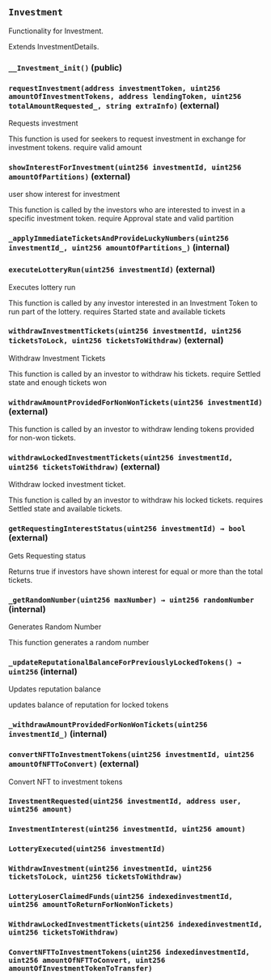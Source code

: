 ## `Investment`

Functionality for Investment.


Extends InvestmentDetails.


### `__Investment_init()` (public)





### `requestInvestment(address investmentToken, uint256 amountOfInvestmentTokens, address lendingToken, uint256 totalAmountRequested_, string extraInfo)` (external)

Requests investment


This function is used for seekers to request investment in exchange for investment tokens.
require valid amount


### `showInterestForInvestment(uint256 investmentId, uint256 amountOfPartitions)` (external)

user show interest for investment


This function is called by the investors who are interested to invest in a specific investment token.
require Approval state and valid partition


### `_applyImmediateTicketsAndProvideLuckyNumbers(uint256 investmentId_, uint256 amountOfPartitions_)` (internal)





### `executeLotteryRun(uint256 investmentId)` (external)

Executes lottery run


This function is called by any investor interested in an Investment Token to run part of the lottery.
requires Started state and available tickets


### `withdrawInvestmentTickets(uint256 investmentId, uint256 ticketsToLock, uint256 ticketsToWithdraw)` (external)

Withdraw Investment Tickets


This function is called by an investor to withdraw his tickets.
require Settled state and enough tickets won


### `withdrawAmountProvidedForNonWonTickets(uint256 investmentId)` (external)



This function is called by an investor to withdraw lending tokens provided for non-won tickets.


### `withdrawLockedInvestmentTickets(uint256 investmentId, uint256 ticketsToWithdraw)` (external)

Withdraw locked investment ticket.


This function is called by an investor to withdraw his locked tickets.
requires Settled state and available tickets.


### `getRequestingInterestStatus(uint256 investmentId) → bool` (external)

Gets Requesting status


Returns true if investors have shown interest for equal or more than the total tickets.


### `_getRandomNumber(uint256 maxNumber) → uint256 randomNumber` (internal)

Generates Random Number


This function generates a random number


### `_updateReputationalBalanceForPreviouslyLockedTokens() → uint256` (internal)

Updates reputation balance


updates balance of reputation for locked tokens


### `_withdrawAmountProvidedForNonWonTickets(uint256 investmentId_)` (internal)





### `convertNFTToInvestmentTokens(uint256 investmentId, uint256 amountOfNFTToConvert)` (external)

Convert NFT to investment tokens





### `InvestmentRequested(uint256 investmentId, address user, uint256 amount)`





### `InvestmentInterest(uint256 investmentId, uint256 amount)`





### `LotteryExecuted(uint256 investmentId)`





### `WithdrawInvestment(uint256 investmentId, uint256 ticketsToLock, uint256 ticketsToWithdraw)`





### `LotteryLoserClaimedFunds(uint256 indexedinvestmentId, uint256 amountToReturnForNonWonTickets)`





### `WithdrawLockedInvestmentTickets(uint256 indexedinvestmentId, uint256 ticketsToWithdraw)`





### `ConvertNFTToInvestmentTokens(uint256 indexedinvestmentId, uint256 amountOfNFTToConvert, uint256 amountOfInvestmentTokenToTransfer)`





